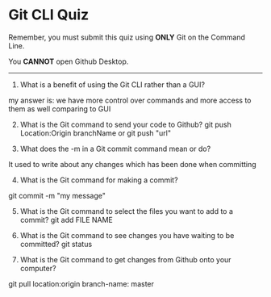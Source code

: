 # Git CLI Quiz

Remember, you must submit this quiz using __ONLY__ Git on the Command Line.

You __CANNOT__ open Github Desktop.

---

1. What is a benefit of using the Git CLI rather than a GUI?

<!-- Write your answer here -->
my answer is: we have more control over commands and more access to them as well comparing to GUI

2. What is the Git command to send your code to Github?
git push Location:Origin branchName or git push "url"
<!-- Write your answer here -->

3. What does the -m in a Git commit command mean or do?

<!-- Write your answer here -->
It used to write about any changes which has been done when committing

4. What is the Git command for making a commit?

<!-- Write your answer here -->
git commit -m "my message"

5. What is the Git command to select the files you want to add to a commit?
git add FILE NAME
<!-- Write your answer here -->

6. What is the Git command to see changes you have waiting to be committed?
git status
<!-- Write your answer here -->

7. What is the Git command to get changes from Github onto your computer?

<!-- Write your answer here -->
git pull location:origin branch-name: master 
